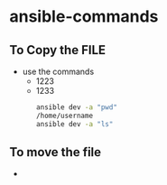 # ansible-commands
## To Copy the FILE
- use the commands
  - 1223
  - 1233
    ```sh
    ansible dev -a "pwd"                                                   
    /home/username
    ansible dev -a "ls"
    ```
## To move the file
- 



